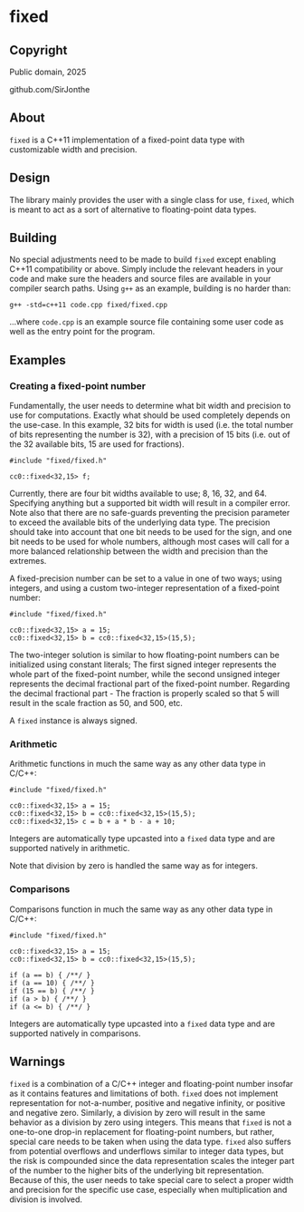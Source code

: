 # fixed
## Copyright
Public domain, 2025

github.com/SirJonthe

## About
`fixed` is a C++11 implementation of a fixed-point data type with customizable width and precision.

## Design
The library mainly provides the user with a single class for use, `fixed`, which is meant to act as a sort of alternative to floating-point data types.

## Building
No special adjustments need to be made to build `fixed` except enabling C++11 compatibility or above. Simply include the relevant headers in your code and make sure the headers and source files are available in your compiler search paths. Using `g++` as an example, building is no harder than:

```
g++ -std=c++11 code.cpp fixed/fixed.cpp
```

...where `code.cpp` is an example source file containing some user code as well as the entry point for the program.

## Examples
### Creating a fixed-point number
Fundamentally, the user needs to determine what bit width and precision to use for computations. Exactly what should be used completely depends on the use-case. In this example, 32 bits for width is used (i.e. the total number of bits representing the number is 32), with a precision of 15 bits (i.e. out of the 32 available bits, 15 are used for fractions).
```
#include "fixed/fixed.h"

cc0::fixed<32,15> f;
```
Currently, there are four bit widths available to use; 8, 16, 32, and 64. Specifying anything but a supported bit width will result in a compiler error. Note also that there are no safe-guards preventing the precision parameter to exceed the available bits of the underlying data type. The precision should take into account that one bit needs to be used for the sign, and one bit needs to be used for whole numbers, although most cases will call for a more balanced relationship between the width and precision than the extremes.

A fixed-precision number can be set to a value in one of two ways; using integers, and using a custom two-integer representation of a fixed-point number:
```
#include "fixed/fixed.h"

cc0::fixed<32,15> a = 15;
cc0::fixed<32,15> b = cc0::fixed<32,15>(15,5);
```
The two-integer solution is similar to how floating-point numbers can be initialized using constant literals; The first signed integer represents the whole part of the fixed-point number, while the second unsigned integer represents the decimal fractional part of the fixed-point number. Regarding the decimal fractional part - The fraction is properly scaled so that 5 will result in the scale fraction as 50, and 500, etc.

A `fixed` instance is always signed.

### Arithmetic
Arithmetic functions in much the same way as any other data type in C/C++:
```
#include "fixed/fixed.h"

cc0::fixed<32,15> a = 15;
cc0::fixed<32,15> b = cc0::fixed<32,15>(15,5);
cc0::fixed<32,15> c = b + a * b - a + 10;
```
Integers are automatically type upcasted into a `fixed` data type and are supported natively in arithmetic.

Note that division by zero is handled the same way as for integers.

### Comparisons
Comparisons function in much the same way as any other data type in C/C++:
```
#include "fixed/fixed.h"

cc0::fixed<32,15> a = 15;
cc0::fixed<32,15> b = cc0::fixed<32,15>(15,5);

if (a == b) { /**/ }
if (a == 10) { /**/ }
if (15 == b) { /**/ }
if (a > b) { /**/ }
if (a <= b) { /**/ }
```
Integers are automatically type upcasted into a `fixed` data type and are supported natively in comparisons.

## Warnings
`fixed` is a combination of a C/C++ integer and floating-point number insofar as it contains features and limitations of both. `fixed` does not implement representation for not-a-number, positive and negative infinity, or positive and negative zero. Similarly, a division by zero will result in the same behavior as a division by zero using integers. This means that `fixed` is not a one-to-one drop-in replacement for floating-point numbers, but rather, special care needs to be taken when using the data type. `fixed` also suffers from potential overflows and underflows similar to integer data types, but the risk is compounded since the data representation scales the integer part of the number to the higher bits of the underlying bit representation. Because of this, the user needs to take special care to select a proper width and precision for the specific use case, especially when multiplication and division is involved.